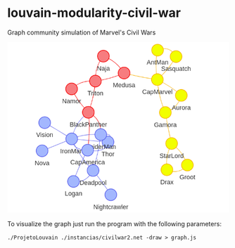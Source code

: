 # louvain-modularity-civil-war
Graph community simulation of Marvel's Civil Wars

![](./demo.png)

To visualize the graph just run the program with the following parameters:

```
./ProjetoLouvain ./instancias/civilwar2.net -draw > graph.js
```